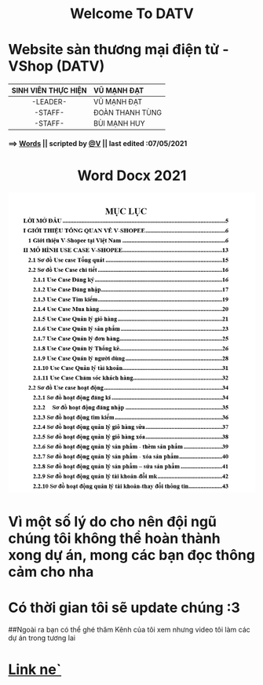 <h1 align='center'>Welcome To DATV</h1>

# Website sàn thương mại điện tử - VShop (DATV)
| SINH VIÊN THỰC HIỆN | VŨ MẠNH ĐẠT
| :------------: |:---------------|
| -LEADER- | VŨ MẠNH ĐẠT|
| -STAFF- | ĐOÀN THANH TÙNG|
| -STAFF- | BÙI MẠNH HUY|

#### ==> [Words](https://github.com/CompanyDATV/DuAnVShopee/tree/today-dat) || scripted by [@V](https://www.facebook.com/VuManhDat412/) || last edited :07/05/2021

<h1 align='center'> Word Docx 2021 </h1>
<img src="image/ok.png" width="1000px">

<h1>Vì một số lý do cho nên đội ngũ chúng tôi không thể hoàn thành xong dự án, mong các bạn đọc thông cảm cho nha</h1>
<h1>Có thời gian tôi sẽ update chúng :3</h1>

##Ngoài ra bạn có thể ghé thăm Kênh của tôi xem nhưng video tôi làm các dự án trong tương lai <h1> [Link ne`](https://www.youtube.com/channel/UCYBs7r2XzwiEfvuZ33g7ymg)</h1>
